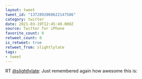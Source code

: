 ```yaml
---
layout: tweet
tweet_id: "1372892060622147586"
category: twitter
date: 2021-03-19T12:45:49.000Z
source: Twitter for iPhone
favorite_count: 0
retweet_count: 0
is_retweet: true
retweet_from: slightlylate
tags:
- tweet
---
```


RT [@slightlylate](https://twitter.com/@slightlylate): Just remembered again how awesome this is:
